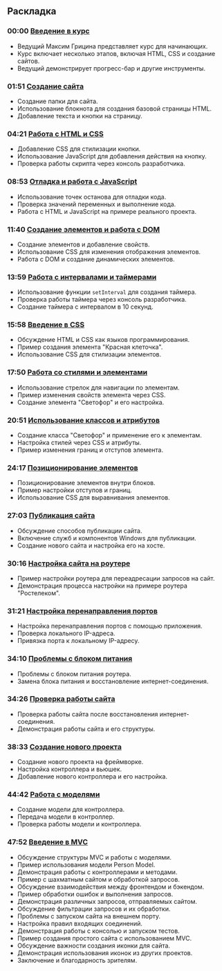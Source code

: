 ## Раскладка

### 00:00 [Введение в курс](https://www.youtube.com/watch?v=ciyE87yIXWY&t=0s)
- Ведущий Максим Грицина представляет курс для начинающих.
- Курс включает несколько этапов, включая HTML, CSS и создание сайтов.
- Ведущий демонстрирует прогресс-бар и другие инструменты.

### 01:51 [Создание сайта](https://www.youtube.com/watch?v=ciyE87yIXWY&t=111s)
- Создание папки для сайта.
- Использование блокнота для создания базовой страницы HTML.
- Добавление текста и кнопки на страницу.

### 04:21 [Работа с HTML и CSS](https://www.youtube.com/watch?v=ciyE87yIXWY&t=261s)
- Добавление CSS для стилизации кнопки.
- Использование JavaScript для добавления действия на кнопку.
- Проверка работы скрипта через консоль разработчика.

### 08:53 [Отладка и работа с JavaScript](https://www.youtube.com/watch?v=ciyE87yIXWY&t=533s)
- Использование точек останова для отладки кода.
- Проверка значений переменных и выполнение кода.
- Работа с HTML и JavaScript на примере реального проекта.

### 11:40 [Создание элементов и работа с DOM](https://www.youtube.com/watch?v=ciyE87yIXWY&t=700s)
- Создание элементов и добавление свойств.
- Использование CSS для изменения отображения элементов.
- Работа с DOM и создание динамических элементов.

### 13:59 [Работа с интервалами и таймерами](https://www.youtube.com/watch?v=ciyE87yIXWY&t=839s)
- Использование функции `setInterval` для создания таймера.
- Проверка работы таймера через консоль разработчика.
- Создание таймера с интервалом в 10 секунд.

### 15:58 [Введение в CSS](https://www.youtube.com/watch?v=ciyE87yIXWY&t=958s)
- Обсуждение HTML и CSS как языков программирования.
- Пример создания элемента "Красная клеточка".
- Использование CSS для стилизации элементов.

### 17:50 [Работа со стилями и элементами](https://www.youtube.com/watch?v=ciyE87yIXWY&t=1070s)
- Использование стрелок для навигации по элементам.
- Пример изменения свойств элемента через CSS.
- Создание элемента "Светофор" и его настройка.

### 20:51 [Использование классов и атрибутов](https://www.youtube.com/watch?v=ciyE87yIXWY&t=1251s)
- Создание класса "Светофор" и применение его к элементам.
- Настройка стилей через CSS и атрибуты.
- Пример изменения границ и отступов элемента.

### 24:17 [Позиционирование элементов](https://www.youtube.com/watch?v=ciyE87yIXWY&t=1457s)
- Позиционирование элементов внутри блоков.
- Пример настройки отступов и границ.
- Использование CSS для выравнивания элементов.

### 27:03 [Публикация сайта](https://www.youtube.com/watch?v=ciyE87yIXWY&t=1623s)
- Обсуждение способов публикации сайта.
- Включение служб и компонентов Windows для публикации.
- Создание нового сайта и настройка его на хосте.

### 30:16 [Настройка сайта на роутере](https://www.youtube.com/watch?v=ciyE87yIXWY&t=1816s)
- Пример настройки роутера для переадресации запросов на сайт.
- Демонстрация процесса настройки на примере роутера "Ростелеком".

### 31:21 [Настройка перенаправления портов](https://www.youtube.com/watch?v=ciyE87yIXWY&t=1881s)
- Настройка перенаправления портов с помощью приложения.
- Проверка локального IP-адреса.
- Привязка порта к локальному IP-адресу.

### 34:10 [Проблемы с блоком питания](https://www.youtube.com/watch?v=ciyE87yIXWY&t=2050s)
- Проблемы с блоком питания роутера.
- Замена блока питания и восстановление интернет-соединения.

### 34:26 [Проверка работы сайта](https://www.youtube.com/watch?v=ciyE87yIXWY&t=2066s)
- Проверка работы сайта после восстановления интернет-соединения.
- Демонстрация работы сайта и его структуры.

### 38:33 [Создание нового проекта](https://www.youtube.com/watch?v=ciyE87yIXWY&t=2313s)
- Создание нового проекта на фреймворке.
- Настройка контроллера и вьюшек.
- Добавление нового контроллера и его настройка.

### 44:42 [Работа с моделями](https://www.youtube.com/watch?v=ciyE87yIXWY&t=2682s)
- Создание модели для контроллера.
- Передача модели в контроллер.
- Проверка работы модели и контроллера.

### 47:52 [Введение в MVC](https://www.youtube.com/watch?v=ciyE87yIXWY&t=2872s)
- Обсуждение структуры MVC и работы с моделями.
- Пример использования модели Person Model.
- Демонстрация работы с контроллерами и методами.
- Пример с шахматным сайтом и обработкой запросов.
- Обсуждение взаимодействия между фронтендом и бэкендом.
- Пример обработки ошибок и выполнения запросов.
- Демонстрация различных запросов, отправляемых сайтом.
- Обсуждение фильтрации запросов и их обработки.
- Проблемы с запуском сайта на внешнем порту.
- Настройка правил входящих соединений.
- Демонстрация работы с консолью и запуском тестов.
- Пример создания простого сайта с использованием MVC.
- Обсуждение важности создания иконки для сайта.
- Демонстрация использования иконок из других проектов.
- Заключение и благодарность зрителям.
